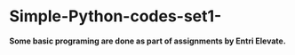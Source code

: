 # Simple-Python-codes-set1-
**Some basic programing are done as part of assignments by Entri Elevate.** 
